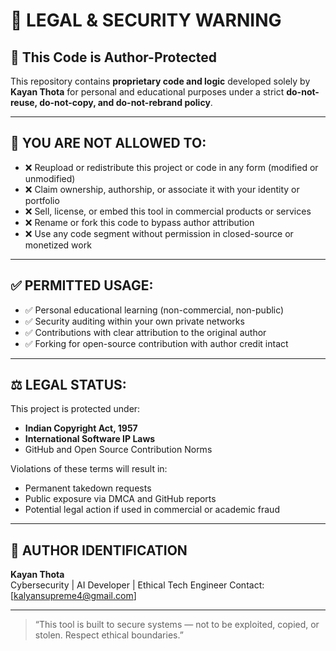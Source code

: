 # 🚫 LEGAL & SECURITY WARNING

## 🔐 This Code is Author-Protected

This repository contains **proprietary code and logic** developed solely by **Kayan Thota** for personal and educational purposes under a strict **do-not-reuse, do-not-copy, and do-not-rebrand policy**.

---

## 📌 YOU ARE NOT ALLOWED TO:

- ❌ Reupload or redistribute this project or code in any form (modified or unmodified)
- ❌ Claim ownership, authorship, or associate it with your identity or portfolio
- ❌ Sell, license, or embed this tool in commercial products or services
- ❌ Rename or fork this code to bypass author attribution
- ❌ Use any code segment without permission in closed-source or monetized work

---

## ✅ PERMITTED USAGE:

- ✅ Personal educational learning (non-commercial, non-public)
- ✅ Security auditing within your own private networks
- ✅ Contributions with clear attribution to the original author
- ✅ Forking for open-source contribution with author credit intact

---

## ⚖️ LEGAL STATUS:

This project is protected under:
- **Indian Copyright Act, 1957**
- **International Software IP Laws**
- GitHub and Open Source Contribution Norms

Violations of these terms will result in:
- Permanent takedown requests  
- Public exposure via DMCA and GitHub reports  
- Potential legal action if used in commercial or academic fraud

---

## 📜 AUTHOR IDENTIFICATION

**Kayan Thota**  
Cybersecurity | AI Developer | Ethical Tech Engineer 
Contact: [kalyansupreme4@gmail.com]

---

> “This tool is built to secure systems — not to be exploited, copied, or stolen. Respect ethical boundaries.”

